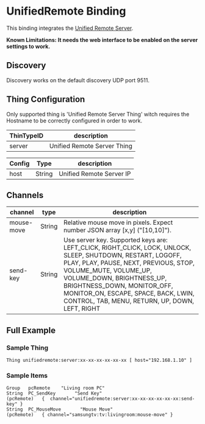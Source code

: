 # UnifiedRemote Binding

This binding integrates the [Unified Remote Server](https://www.unifiedremote.com/).

<b>Known Limitations: It needs the web interface to be enabled on the server settings to work.</b>

## Discovery

Discovery works on the default discovery UDP port 9511.

## Thing Configuration

Only supported thing is 'Unified Remote Server Thing' witch requires the Hostname to be correctly configured in order to work.

| ThinTypeID   | description                  |
|----------|------------------------------|
| server | Unified Remote Server Thing |


| Config   |  Type  | description                  |
|----------|----------|------------------------------|
| host | String | Unified Remote Server IP  |



## Channels


| channel  | type   | description                  |
|----------|--------|------------------------------|
| mouse-move  | String | Relative mouse move in pixels. Expect number JSON array [x,y] ("[10,10]").   |
| send-key  | String | Use server key. Supported keys are: LEFT_CLICK, RIGHT_CLICK, LOCK, UNLOCK, SLEEP, SHUTDOWN, RESTART, LOGOFF, PLAY, PLAY, PAUSE, NEXT, PREVIOUS, STOP, VOLUME_MUTE, VOLUME_UP, VOLUME_DOWN, BRIGHTNESS_UP, BRIGHTNESS_DOWN, MONITOR_OFF, MONITOR_ON, ESCAPE, SPACE, BACK, LWIN, CONTROL, TAB, MENU, RETURN, UP, DOWN, LEFT, RIGHT |


## Full Example

### Sample Thing
```
Thing unifiedremote:server:xx-xx-xx-xx-xx-xx [ host="192.168.1.10" ]
```
### Sample Items
```
Group   pcRemote    "Living room PC"
String  PC_SendKey       "Send Key"                            (pcRemote)   {  channel="unifiedremote:server:xx-xx-xx-xx-xx-xx:send-key" }
String  PC_MouseMove       "Mouse Move"                            (pcRemote)   { channel="samsungtv:tv:livingroom:mouse-move" }
```
